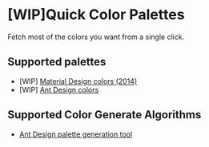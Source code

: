 # [WIP]Quick Color Palettes

Fetch most of the colors you want from a single click.

## Supported palettes

- [WIP] [Material Design colors (2014)](https://material.io/design/color/the-color-system.htm)
- [WIP] [Ant Design colors](https://ant.design/docs/spec/colors#Base-Color-Palettes)

## Supported Color Generate Algorithms

- [Ant Design palette generation tool](https://ant.design/docs/spec/colors#Palette-Generation-Tool")
